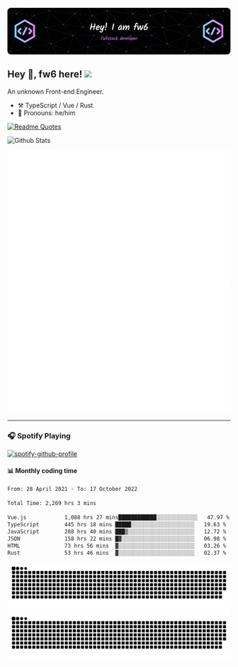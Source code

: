 ![Header](github-header-image.png)

## Hey 👋, fw6 here! <img src="https://github.githubassets.com/images/mona-whisper.gif" height="24" />


An unknown Front-end Engineer.

-   :hammer_and_pick: TypeScript / Vue / Rust
-   :man: Pronouns: he/him


[![Readme Quotes](https://quotes-github-readme.vercel.app/api?type=horizontal&theme=algolia)](https://github.com/piyushsuthar/github-readme-quotes)



![Github Stats](https://github-readme-stats.vercel.app/api?username=fw6&bg_color=30,e96443,904e95&title_color=fff&text_color=fff)

![](https://raw.githubusercontent.com/fw6/github-stats-transparent/output/generated/overview.svg)
![](https://raw.githubusercontent.com/fw6/github-stats-transparent/output/generated/languages.svg)


---

### 🎧 Spotify Playing

<!-- ![spotify-github-profile](/img/default.svg) -->

[![spotify-github-profile](https://spotify-github-profile.vercel.app/api/view?uid=r6wn4hdvypv0lkzyrj0e0pjct&cover_image=true&theme=default&bar_color=53b14f&bar_color_cover=true)](https://github.com/kittinan/spotify-github-profile)
#### :bar_chart: Monthly coding time

<!--START_SECTION:waka-->

```text
From: 28 April 2021 - To: 17 October 2022

Total Time: 2,269 hrs 3 mins

Vue.js            1,088 hrs 27 mins████████████░░░░░░░░░░░░░   47.97 %
TypeScript        445 hrs 18 mins █████░░░░░░░░░░░░░░░░░░░░   19.63 %
JavaScript        288 hrs 40 mins ███▒░░░░░░░░░░░░░░░░░░░░░   12.72 %
JSON              158 hrs 22 mins █▓░░░░░░░░░░░░░░░░░░░░░░░   06.98 %
HTML              73 hrs 56 mins  ▓░░░░░░░░░░░░░░░░░░░░░░░░   03.26 %
Rust              53 hrs 46 mins  ▓░░░░░░░░░░░░░░░░░░░░░░░░   02.37 %
```

<!--END_SECTION:waka-->




![github contribution grid snake animation](https://raw.githubusercontent.com/platane/platane/output/github-contribution-grid-snake-dark.svg#gh-dark-mode-only)![github contribution grid snake animation](https://raw.githubusercontent.com/platane/platane/output/github-contribution-grid-snake.svg#gh-light-mode-only)
